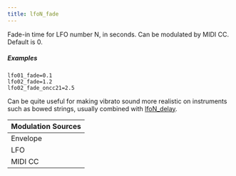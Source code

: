```yaml
---
title: lfoN_fade
---
```

Fade-in time for LFO number N, in seconds. Can be modulated by MIDI CC.
Default is 0.

##### Examples

```
lfo01_fade=0.1
lfo02_fade=1.2
lfo02_fade_oncc21=2.5
```

Can be quite useful for making vibrato sound more realistic on instruments such
as bowed strings, usually combined with [lfoN_delay](lfoN_delay).

| Modulation Sources
|           ---
| Envelope | X |
| LFO      | X |
| MIDI CC  | ✓ | lfoN_fade_onccX
